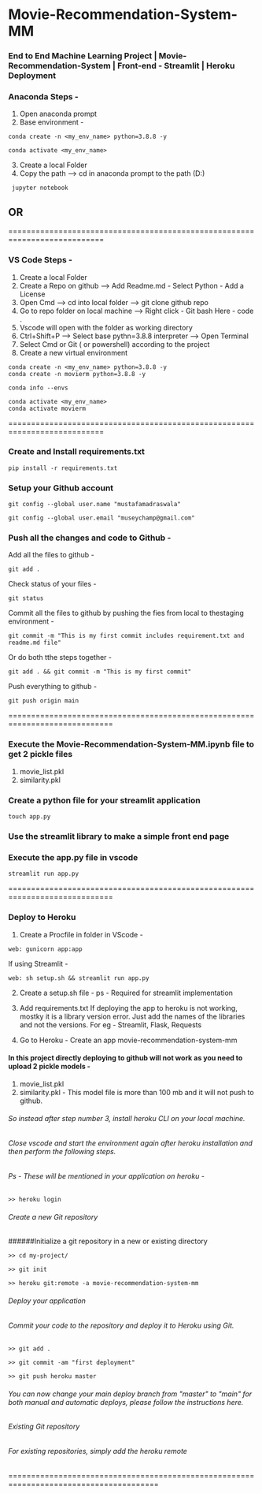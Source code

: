 # Movie-Recommendation-System-MM

### End to End Machine Learning Project | Movie-Recommendation-System | Front-end - Streamlit | Heroku Deployment 


### Anaconda Steps - 

1. Open anaconda prompt
2. Base environment - 
```
conda create -n <my_env_name> python=3.8.8 -y
```
```
conda activate <my_env_name>
```
3. Create a local Folder
4. Copy the path --> cd in anaconda prompt to the path (D:\)
```
 jupyter notebook
```

## OR

===========================================================================

### VS Code Steps - 

1. Create a local Folder
2. Create a Repo on github --> Add Readme.md - Select Python - Add a License
3. Open Cmd --> cd into local folder --> git clone github repo
4. Go to repo folder on local machine --> Right click - Git bash Here - code .
5. Vscode will open with the folder as working directory
6. Ctrl+Shift+P --> Select base pythn=3.8.8 interpreter --> Open Terminal
7. Select Cmd or Git ( or powershell)  according to the project
8. Create a new virtual environment

```
conda create -n <my_env_name> python=3.8.8 -y
conda create -n movierm python=3.8.8 -y
```
```
conda info --envs
```
```
conda activate <my_env_name>
conda activate movierm
```
===========================================================================

### Create and Install requirements.txt
```
pip install -r requirements.txt
```

### Setup your Github account
```
git config --global user.name "mustafamadraswala"
```
```
git config --global user.email "museychamp@gmail.com"
```

### Push all the changes and code to Github -
Add all the files to github - 
```
git add .
```

Check status of your files -
```
git status
```

Commit all the files to github by pushing the fies from local to  thestaging environment -
```
git commit -m "This is my first commit includes requirement.txt and readme.md file"
```

Or do both tthe steps together -
```
git add . && git commit -m "This is my first commit"
```

Push everything to github -
```
git push origin main
```
=============================================================================

### Execute the Movie-Recommendation-System-MM.ipynb file to get 2 pickle files
1. movie_list.pkl 
2. similarity.pkl

### Create a python file for your streamlit application
```
touch app.py
````

### Use the streamlit library to make a simple front end page
### Execute the app.py file in vscode
```
streamlit run app.py
```

=============================================================================

### Deploy to Heroku
1. Create a Procfile in folder in VScode -
```
web: gunicorn app:app
```

If using Streamlit -
```
web: sh setup.sh && streamlit run app.py
```

2. Create a setup.sh file -
ps - Required for streamlit implementation

3. Add requirements.txt 
If deploying the app to heroku is not working, mostky it is a library version error.
Just add the names of the libraries and not the versions.
For eg - Streamlit, Flask, Requests

4. Go to Heroku - Create an app movie-recommendation-system-mm

#### In this project directly deploying to github will not work as you need to upload 2 pickle models -
1. movie_list.pkl 
2. similarity.pkl - This model file is more than 100 mb and it will not push to github.

###### So instead after step number 3, install heroku CLI on your local machine.
###### Close vscode and start the environment again after heroku installation and then perform the following steps.
###### Ps - These will be mentioned in your application on heroku -

```
>> heroku login
```
###### Create a new Git repository
######Initialize a git repository in a new or existing directory
```
>> cd my-project/
`````
```
>> git init
```
```
>> heroku git:remote -a movie-recommendation-system-mm
```

###### Deploy your application
###### Commit your code to the repository and deploy it to Heroku using Git.

```
>> git add .
```
```
>> git commit -am "first deployment"
```
```
>> git push heroku master
```
###### You can now change your main deploy branch from "master" to "main" for both manual and automatic deploys, please follow the instructions here.
###### Existing Git repository
###### For existing repositories, simply add the heroku remote

=======================================================================================
